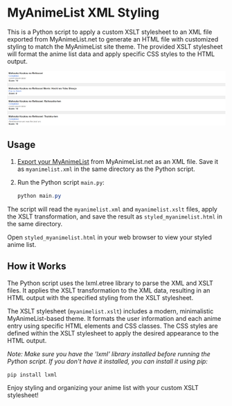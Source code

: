 # MyAnimeList XML Styling

This is a Python script to apply a custom XSLT stylesheet to an XML file exported from MyAnimeList.net to generate an HTML file with customized styling to match the MyAnimeList site theme. The provided XSLT stylesheet will format the anime list data and apply specific CSS styles to the HTML output.

![MyAnimeList styled output](./assets/output.png)

## Usage

1. [Export your MyAnimeList](http://myanimelist.net/panel.php?go=export) from MyAnimeList.net as an XML file. Save it as `myanimelist.xml` in the same directory as the Python script.

2. Run the Python script `main.py`:

    ```powershell
    python main.py
    ```

The script will read the `myanimelist.xml` and `myanimelist.xslt` files, apply the XSLT transformation, and save the result as `styled_myanimelist.html` in the same directory.

Open `styled_myanimelist.html` in your web browser to view your styled anime list.

## How it Works

The Python script uses the lxml.etree library to parse the XML and XSLT files. It applies the XSLT transformation to the XML data, resulting in an HTML output with the specified styling from the XSLT stylesheet.

The XSLT stylesheet (`myanimelist.xslt`) includes a modern, minimalistic MyAnimeList-based theme. It formats the user information and each anime entry using specific HTML elements and CSS classes. The CSS styles are defined within the XSLT stylesheet to apply the desired appearance to the HTML output.

_Note: Make sure you have the 'lxml' library installed before running the Python script. If you don't have it installed, you can install it using pip:_

```bash
pip install lxml
```

Enjoy styling and organizing your anime list with your custom XSLT stylesheet!
